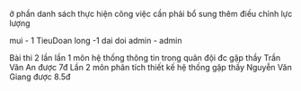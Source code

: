 ở phần danh sách thực hiện công việc cần phải bổ sung thêm điều chỉnh lực lượng

mui - 1 TieuDoan
long -1 dai doi
admin - admin

Bài thi 2 lần 
lần 1 môn hệ thống thông tin trong quân đội đc gặp thầy Trần Văn An được 7đ
Lần 2 môn phân tích thiết kế hệ thống gặp thầy Nguyễn Văn Giang được 8.5đ